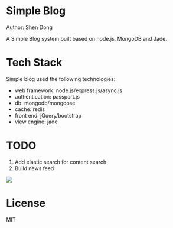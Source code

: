 # Simple Blog

Author: Shen Dong

A Simple Blog system built based on node.js, MongoDB and Jade.

# Tech Stack

Simple blog used the following technologies:

* web framework: node.js/express.js/async.js
* authentication: passport.js
* db: mongodb/mongoose
* cache: redis
* front end: jQuery/bootstrap
* view engine: jade
   

# TODO

1. Add elastic search for content search
2. Build news feed 

![](./simpleBlog_demo.gif)

# License
MIT
